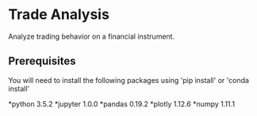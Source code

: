 # Trade Analysis

Analyze trading behavior on a financial instrument.

## Prerequisites

You will need to install the following packages using 'pip install' or 'conda install'

*python  3.5.2
*jupyter 1.0.0
*pandas  0.19.2
*plotly  1.12.6
*numpy   1.11.1

